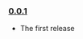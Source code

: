 ### [0.0.1](https://github.com/raphaelameaume/json-fetcher/releases/tag/v0.0.1)

- The first release
